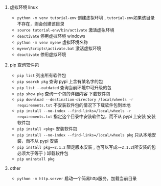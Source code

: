 1. 虚拟环境
	linux
	- `python -m venv tutorial-env` 创建虚拟环境 , `tutorial-env`如果该目录不存在，则会创建该目录
	- `source tutorial-env/bin/activate` 激活虚拟环境
	- `deactivate` 停用虚拟环境
	windows
	- `python -m venv myenv` 虚拟环境名称
	- `myenv\Scripts\activate.bat` 激活虚拟环境
	- `deactivate` 停用虚拟环境

2. pip
	查询软件包
	- `pip list` 列出所有软件包
	- `pip search pkg` 查询 pypi 上含有某名字的包
	- `pip list --outdated` 查询当前环境中可升级的包
	- `pip show pkg` 查询一个包的详细内容
	下载软件包
	- `pip download --destination-directory /local/wheels -r requirements.txt` 不安装软件包的情况下下载软件包到本地
	- `pip install --no-index --find-links=/local/wheels -r requirements.txt` 指定这个目录中安装软件包，而不从 pypi 上安装
	安装软件包
	- `pip install <pkg>`  安装软件包
	- `pip install --no-index --find-links=/local/wheels pkg`  只从本地安装，而不从 pypi 安装
	- `pip install pkg==2.1.2` 限定版本安装 , 也可以写成`>=2.1.2`(所安装的包必须大于等于 )
	卸载软件包
	- `pip uninstall pkg`

3. other
	- `python -m http.server` 启动一个简易http服务，加载当前目录